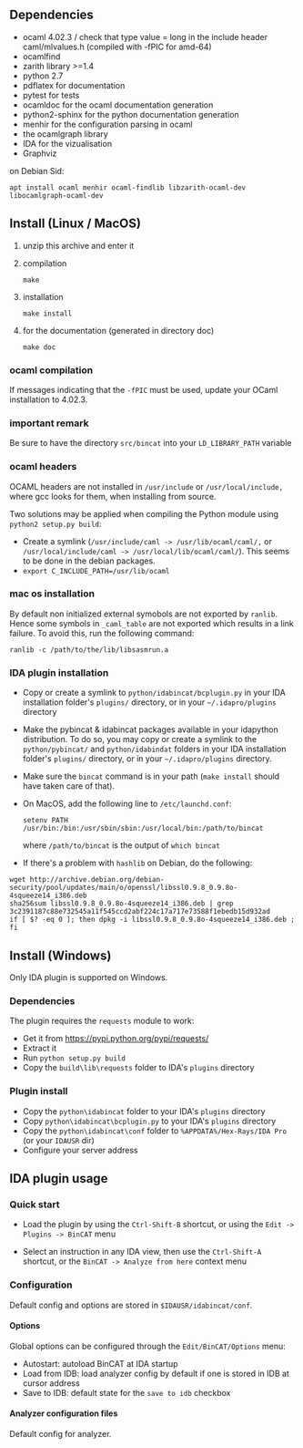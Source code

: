 ## Dependencies

* ocaml 4.02.3 / check that type value = long in the include header caml/mlvalues.h (compiled with -fPIC for amd-64)
* ocamlfind
* zarith library >=1.4
* python 2.7
* pdflatex for documentation
* pytest for tests
* ocamldoc for the ocaml documentation generation
* python2-sphinx for the python documentation generation
* menhir for the configuration parsing in ocaml
* the ocamlgraph library
* IDA for the vizualisation
* Graphviz

on Debian Sid:
```
apt install ocaml menhir ocaml-findlib libzarith-ocaml-dev libocamlgraph-ocaml-dev
```

## Install (Linux / MacOS)

1. unzip this archive and enter it
2. compilation

    ```
    make
    ```

3. installation

    ```
    make install
    ```

4. for the documentation (generated in directory doc)

    ```
    make doc
    ```

### ocaml compilation
If messages indicating that the `-fPIC` must be used, update your OCaml installation to 4.02.3.

### important remark
Be sure to have the directory `src/bincat` into your `LD_LIBRARY_PATH` variable

### ocaml headers
OCAML headers are not installed in `/usr/include` or `/usr/local/include,` where
gcc looks for them, when installing from source.

Two solutions may be applied when compiling the Python module using `python2
setup.py build`:

* Create a symlink (`/usr/include/caml -> /usr/lib/ocaml/caml/,` or
  `/usr/local/include/caml -> /usr/local/lib/ocaml/caml/`). This seems to be
  done in the debian packages.
* `export C_INCLUDE_PATH=/usr/lib/ocaml`

### mac os installation
By default non initialized external symobols are not exported by `ranlib`.
Hence some symbols in `_caml_table` are not exported which results in a link
failure.
To avoid this, run the following command:

```
ranlib -c /path/to/the/lib/libsasmrun.a
```

### IDA plugin installation

* Copy or create a symlink to `python/idabincat/bcplugin.py` in your IDA
  installation folder's `plugins/` directory, or in your `~/.idapro/plugins`
  directory

* Make the pybincat & idabincat packages available in your idapython
  distribution. To do so, you may copy or create a symlink to the
  `python/pybincat/` and `python/idabindat` folders in your IDA
  installation folder's `plugins/` directory, or in your `~/.idapro/plugins`
  directory.

* Make sure the `bincat` command is in your path (`make install` should have
  taken care of that).

* On MacOS, add the following line to `/etc/launchd.conf`:
  ```
  setenv PATH /usr/bin:/bin:/usr/sbin/sbin:/usr/local/bin:/path/to/bincat
  ```
  where `/path/to/bincat` is the output of `which bincat`

* If there's a problem with `hashlib` on Debian, do the following:
```
wget http://archive.debian.org/debian-security/pool/updates/main/o/openssl/libssl0.9.8_0.9.8o-4squeeze14_i386.deb
sha256sum libssl0.9.8_0.9.8o-4squeeze14_i386.deb | grep 3c2391187c88e732545a11f545ccd2abf224c17a717e73588f1ebedb15d932ad
if [ $? -eq 0 ]; then dpkg -i libssl0.9.8_0.9.8o-4squeeze14_i386.deb ; fi
```

## Install (Windows)

Only IDA plugin is supported on Windows.

### Dependencies
The plugin requires the `requests` module to work:
* Get it from https://pypi.python.org/pypi/requests/
* Extract it
* Run `python setup.py build`
* Copy the `build\lib\requests` folder to IDA's `plugins` directory


### Plugin install
* Copy the `python\idabincat` folder to your IDA's `plugins` directory
* Copy `python\idabincat\bcplugin.py` to your IDA's `plugins` directory
* Copy the `python\idabincat\conf` folder to `%APPDATA%/Hex-Rays/IDA Pro` (or your `IDAUSR` dir)
* Configure your server address

## IDA plugin usage


### Quick start
* Load the plugin by using the `Ctrl-Shift-B` shortcut, or using the
  `Edit -> Plugins -> BinCAT` menu

* Select an instruction in any IDA view, then use the `Ctrl-Shift-A` shortcut,
  or the `BinCAT -> Analyze from here` context menu

### Configuration
Default config and options are stored in `$IDAUSR/idabincat/conf`.

#### Options
Global options can be configured through the `Edit/BinCAT/Options` menu:

* Autostart: autoload BinCAT at IDA startup
* Load from IDB: load analyzer config by default if one is stored in IDB at
  cursor address
* Save to IDB: default state for the `save to idb` checkbox


#### Analyzer configuration files
Default config for analyzer.

